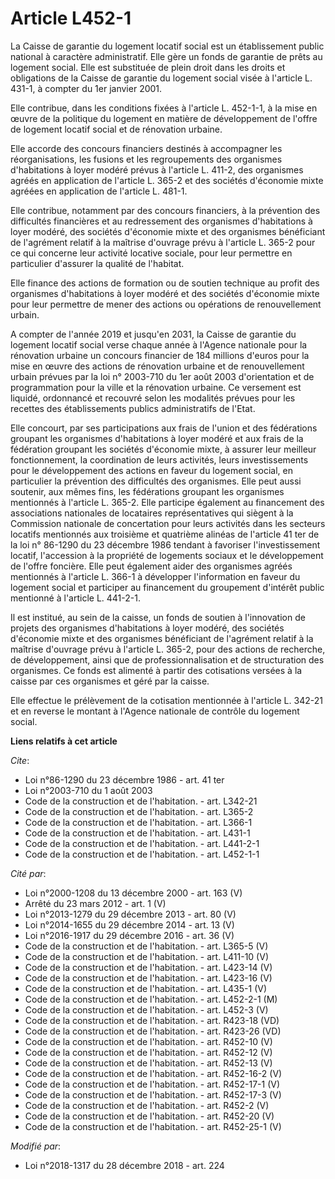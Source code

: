 # Article L452-1

La Caisse de garantie du logement locatif social est un établissement public national à caractère administratif. Elle gère un
fonds de garantie de prêts au logement social. Elle est substituée de plein droit dans les droits et obligations de la Caisse
de garantie du logement social visée à l'article L. 431-1, à compter du 1er janvier 2001.

Elle contribue, dans les conditions fixées à l'article L. 452-1-1, à la mise en œuvre de la politique du logement en matière
de développement de l'offre de logement locatif social et de rénovation urbaine.

Elle accorde des concours financiers destinés à accompagner les réorganisations, les fusions et les regroupements des
organismes d'habitations à loyer modéré prévus à l'article L. 411-2, des organismes agréés en application de l'article L.
365-2 et des sociétés d'économie mixte agréées en application de l'article L. 481-1.

Elle contribue, notamment par des concours financiers, à la prévention des difficultés financières et au redressement des
organismes d'habitations à loyer modéré, des sociétés d'économie mixte et des organismes bénéficiant de l'agrément relatif à
la maîtrise d'ouvrage prévu à l'article L. 365-2 pour ce qui concerne leur activité locative sociale, pour leur permettre en
particulier d'assurer la qualité de l'habitat.

Elle finance des actions de formation ou de soutien technique au profit des organismes d'habitations à loyer modéré et des
sociétés d'économie mixte pour leur permettre de mener des actions ou opérations de renouvellement urbain.

A compter de l'année 2019 et jusqu'en 2031, la Caisse de garantie du logement locatif social verse chaque année à l'Agence
nationale pour la rénovation urbaine un concours financier de 184 millions d'euros pour la mise en œuvre des actions de
rénovation urbaine et de renouvellement urbain prévues par la loi n° 2003-710 du 1er août 2003 d'orientation et de
programmation pour la ville et la rénovation urbaine. Ce versement est liquidé, ordonnancé et recouvré selon les modalités
prévues pour les recettes des établissements publics administratifs de l'Etat.

Elle concourt, par ses participations aux frais de l'union et des fédérations groupant les organismes d'habitations à loyer
modéré et aux frais de la fédération groupant les sociétés d'économie mixte, à assurer leur meilleur fonctionnement, la
coordination de leurs activités, leurs investissements pour le développement des actions en faveur du logement social, en
particulier la prévention des difficultés des organismes. Elle peut aussi soutenir, aux mêmes fins, les fédérations groupant
les organismes mentionnés à l'article L. 365-2. Elle participe également au financement des associations nationales de
locataires représentatives qui siègent à la Commission nationale de concertation pour leurs activités dans les secteurs
locatifs mentionnés aux troisième et quatrième alinéas de l'article 41 ter de la loi n° 86-1290 du 23 décembre 1986 tendant à
favoriser l'investissement locatif, l'accession à la propriété de logements sociaux et le développement de l'offre foncière.
Elle peut également aider des organismes agréés mentionnés à l'article L. 366-1 à développer l'information en faveur du
logement social et participer au financement du groupement d'intérêt public mentionné à l'article L. 441-2-1.

Il est institué, au sein de la caisse, un fonds de soutien à l'innovation de projets des organismes d'habitations à loyer
modéré, des sociétés d'économie mixte et des organismes bénéficiant de l'agrément relatif à la maîtrise d'ouvrage prévu à
l'article L. 365-2, pour des actions de recherche, de développement, ainsi que de professionnalisation et de structuration
des organismes. Ce fonds est alimenté à partir des cotisations versées à la caisse par ces organismes et géré par la caisse.

Elle effectue le prélèvement de la cotisation mentionnée à l'article L. 342-21 et en reverse le montant à l'Agence nationale
de contrôle du logement social.

**Liens relatifs à cet article**

_Cite_:

  - Loi n°86-1290 du 23 décembre 1986 - art. 41 ter
  - Loi n°2003-710 du 1 août 2003
  - Code de la construction et de l'habitation. - art. L342-21
  - Code de la construction et de l'habitation. - art. L365-2
  - Code de la construction et de l'habitation. - art. L366-1
  - Code de la construction et de l'habitation. - art. L431-1
  - Code de la construction et de l'habitation. - art. L441-2-1
  - Code de la construction et de l'habitation. - art. L452-1-1

_Cité par_:

  - Loi n°2000-1208 du 13 décembre 2000 - art. 163 (V)
  - Arrêté du 23 mars 2012 - art. 1 (V)
  - Loi n°2013-1279 du 29 décembre 2013 - art. 80 (V)
  - Loi n°2014-1655 du 29 décembre 2014 - art. 13 (V)
  - Loi n°2016-1917 du 29 décembre 2016 - art. 36 (V)
  - Code de la construction et de l'habitation. - art. L365-5 (V)
  - Code de la construction et de l'habitation. - art. L411-10 (V)
  - Code de la construction et de l'habitation. - art. L423-14 (V)
  - Code de la construction et de l'habitation. - art. L423-16 (V)
  - Code de la construction et de l'habitation. - art. L435-1 (V)
  - Code de la construction et de l'habitation. - art. L452-2-1 (M)
  - Code de la construction et de l'habitation. - art. L452-3 (V)
  - Code de la construction et de l'habitation. - art. R423-18 (VD)
  - Code de la construction et de l'habitation. - art. R423-26 (VD)
  - Code de la construction et de l'habitation. - art. R452-10 (V)
  - Code de la construction et de l'habitation. - art. R452-12 (V)
  - Code de la construction et de l'habitation. - art. R452-13 (V)
  - Code de la construction et de l'habitation. - art. R452-16-2 (V)
  - Code de la construction et de l'habitation. - art. R452-17-1 (V)
  - Code de la construction et de l'habitation. - art. R452-17-3 (V)
  - Code de la construction et de l'habitation. - art. R452-2 (V)
  - Code de la construction et de l'habitation. - art. R452-20 (V)
  - Code de la construction et de l'habitation. - art. R452-25-1 (V)

_Modifié par_:

  - Loi n°2018-1317 du 28 décembre 2018 - art. 224
